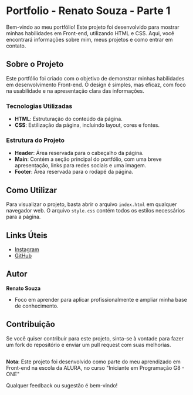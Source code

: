 # Portfolio - Renato Souza - Parte 1

Bem-vindo ao meu portfólio! Este projeto foi desenvolvido para mostrar minhas habilidades em Front-end, utilizando HTML e CSS. Aqui, você encontrará informações sobre mim, meus projetos e como entrar em contato.

## Sobre o Projeto

Este portfólio foi criado com o objetivo de demonstrar minhas habilidades em desenvolvimento Front-end. O design é simples, mas eficaz, com foco na usabilidade e na apresentação clara das informações.

### Tecnologias Utilizadas

- **HTML**: Estruturação do conteúdo da página.
- **CSS**: Estilização da página, incluindo layout, cores e fontes.

### Estrutura do Projeto

- **Header**: Área reservada para o cabeçalho da página.
- **Main**: Contém a seção principal do portfólio, com uma breve apresentação, links para redes sociais e uma imagem.
- **Footer**: Área reservada para o rodapé da página.

## Como Utilizar

Para visualizar o projeto, basta abrir o arquivo `index.html` em qualquer navegador web. O arquivo `style.css` contém todos os estilos necessários para a página.

## Links Úteis

- [Instagram](https://www.instagram.com/renatohsouzaa/)
- [GitHub](https://github.com/Renatohsouza)

## Autor

**Renato Souza**

- Foco em aprender para aplicar profissionalmente e ampliar minha base de conhecimento.

## Contribuição

Se você quiser contribuir para este projeto, sinta-se à vontade para fazer um fork do repositório e enviar um pull request com suas melhorias.

##

**Nota**: Este projeto foi desenvolvido como parte do meu aprendizado em Front-end na escola da ALURA, no curso "Iniciante em Programação G8 - ONE"

Qualquer feedback ou sugestão é bem-vindo!
